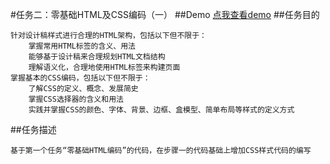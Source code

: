 #任务二：零基础HTML及CSS编码（一）
##Demo
[点我查看demo](https://happymia.github.io/ife/task2/index.html)
##任务目的

    针对设计稿样式进行合理的HTML架构，包括以下但不限于：
        掌握常用HTML标签的含义、用法
        能够基于设计稿来合理规划HTML文档结构
        理解语义化，合理地使用HTML标签来构建页面
    掌握基本的CSS编码，包括以下但不限于：
        了解CSS的定义、概念、发展简史
        掌握CSS选择器的含义和用法
        实践并掌握CSS的颜色、字体、背景、边框、盒模型、简单布局等样式的定义方式

##任务描述

    基于第一个任务“零基础HTML编码”的代码，在步骤一的代码基础上增加CSS样式代码的编写



